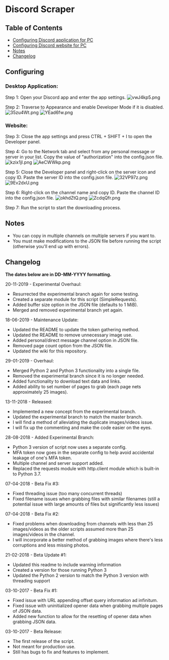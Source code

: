 # Discord Scraper

## Table of Contents
* [Configuring Discord application for PC](#desktop-application)
* [Configuring Discord website for PC](#website)
* [Notes](#notes)
* [Changelog](#changelog)

## Configuring

### Desktop Application:

Step 1:
Open your Discord app and enter the app settings.
![vwJ4kp5.png](https://i.imgur.com/vwJ4kp5.png "Step 1")

Step 2:
Traverse to Appearance and enable Developer Mode if it is disabled.
![35zu4Wt.png](https://i.imgur.com/35zu4Wt.png "Step 2a")
![YEad6fw.png](https://i.imgur.com/YEad6fw.png "Step 2b")

### Website:

Step 3:
Close the app settings and press CTRL + SHIFT + I to open the Developer panel.

Step 4:
Go to the Network tab and select from any personal message or server in your list.
Copy the value of "authorization" into the config.json file.
![kzix1jI.png](https://i.imgur.com/kzix1jI.png "Step 4a")
![AeCWWkp.png](https://i.imgur.com/AeCWWkp.png "Step 4b")

Step 5:
Close the Developer panel and right-click on the server icon and copy ID.
Paste the server ID into the config.json file.
![32VP97z.png](https://i.imgur.com/32VP97z.png "Step 5a")
![9Ev2dxU.png](https://i.imgur.com/9Ev2dxU.png "Step 5b")

Step 6:
Right-click on the channel name and copy ID.
Paste the channel ID into the config.json file.
![okhdZtQ.png](https://i.imgur.com/okhdZtQ.png "Step 6a")
![ZcdqQfr.png](https://i.imgur.com/ZcdqQfr.png "Step 6b")

Step 7:
Run the script to start the downloading process.

## Notes

* You can copy in multiple channels on multiple servers if you want to.
* You must make modifications to the JSON file before running the script (otherwise you'll end up with errors).

## Changelog

**The dates below are in DD-MM-YYYY formatting.**

20-11-2019 - Experimental Overhaul:
* Resurrected the experimental branch again for some testing.
* Created a separate module for this script (SimpleRequests).
* Added buffer size option in the JSON file (defaults to 1 MiB).
* Merged and removed experimental branch yet again.

18-06-2019 - Maintenance Update:
* Updated the README to update the token gathering method.
* Updated the README to remove unnecessary image use.
* Added personal/direct message channel option in JSON file.
* Removed page count option from the JSON file.
* Updated the wiki for this repository.

29-01-2019 - Overhaul:
* Merged Python 2 and Python 3 functionality into a single file.
* Removed the experimental branch since it is no longer needed.
* Added functionality to download text data and links.
* Added ability to set number of pages to grab (each page nets approximately 25 images).

13-11-2018 - Released:
* Implemented a new concept from the experimental branch.
* Updated the experimental branch to match the master branch.
* I will find a method of alleviating the duplicate images/videos issue.
* I will fix up the commenting and make the code easier on the eyes.

28-08-2018 - Added Experimental Branch:
* Python 3 version of script now uses a separate config.
* MFA token now goes in the separate config to help avoid accidental leakage of one's MFA token.
* Multiple channel and server support added.
* Replaced the requests module with http.client module which is built-in to Python 3.7.

07-04-2018 - Beta Fix #3:
* Fixed threading issue (too many concurrent threads)
* Fixed filename issues when grabbing files with similar filenames (still a potential issue with large amounts of files but significantly less issues)

07-04-2018 - Beta Fix #2:
* Fixed problems when downloading from channels with less than 25 images/videos as the older scripts assumed more than 25 images/videos in the channel.
* I will incorporate a better method of grabbing images where there's less corruptions and less missing photos.

21-02-2018 - Beta Update #1:
* Updated this readme to include warning information
* Created a version for those running Python 3
* Updated the Python 2 version to match the Python 3 version with threading support

03-10-2017 - Beta Fix #1:
* Fixed issue with URL appending offset query information ad infinitum.
* Fixed issue with uninitialized opener data when grabbing multiple pages of JSON data.
* Added new function to allow for the resetting of opener data when grabbing JSON data.

03-10-2017 - Beta Release:
* The first release of the script.
* Not meant for production use.
* Still has bugs to fix and features to implement.
